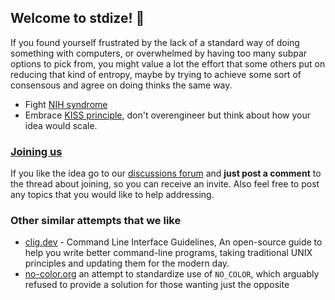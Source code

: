 ## Welcome to stdize! 👋

If you found yourself frustrated by the lack of a standard way of doing something with computers,
or overwhelmed by having too many subpar options to pick from, you might value a lot the effort
that some others put on reducing that kind of entropy, maybe by trying to achieve some sort of
consensous and agree on doing thinks the same way.

* Fight [NIH syndrome](https://en.wikipedia.org/wiki/Not_invented_here)
* Embrace [KISS principle](https://en.wikipedia.org/wiki/KISS_principle), don't overengineer but think
  about how your idea would scale.

### [Joining us](https://github.com/orgs/stdize/discussions)

If you like the idea go to our [discussions forum](https://github.com/orgs/stdize/discussions) and **just
post a comment** to the thread about joining, so you can receive an invite. Also feel free to post any
topics that you would like to help addressing.

### Other similar attempts that we like

* [clig.dev](https://clig.dev/) - Command Line Interface Guidelines, An open-source guide to help you write 
  better command-line programs, taking traditional UNIX principles and updating them for the modern day.
* [no-color.org](https://no-color.org/) an attempt to standardize use of `NO_COLOR`, which arguably refused to
  provide a solution for those wanting just the opposite
